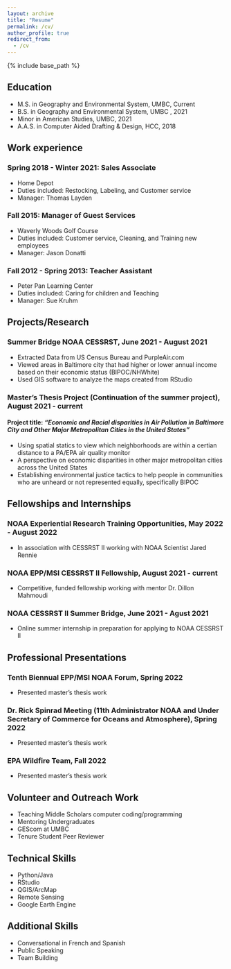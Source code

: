 ```yaml
---
layout: archive
title: "Resume"
permalink: /cv/
author_profile: true
redirect_from:
  - /cv
---
```


{% include base_path %}

## Education

 *  M.S. in Geography and Environmental System, UMBC, Current
 *  B.S. in Geography and Environmental System, UMBC , 2021
 *  Minor in American Studies, UMBC, 2021
 *  A.A.S. in Computer Aided Drafting & Design, HCC, 2018

## Work experience

### Spring 2018 - Winter 2021: Sales Associate
  * Home Depot
  * Duties included: Restocking, Labeling, and Customer service
  * Manager: Thomas Layden

### Fall 2015: Manager of Guest Services
  * Waverly Woods Golf Course 
  * Duties included: Customer service, Cleaning, and Training new employees
  * Manager: Jason Donatti

### Fall 2012 - Spring 2013: Teacher Assistant
  * Peter Pan Learning Center
  * Duties included: Caring for children and Teaching
  * Manager: Sue Kruhm

## Projects/Research

### Summer Bridge NOAA CESSRST, June 2021 - August 2021
  * Extracted Data from US Census Bureau and PurpleAir.com
  * Viewed areas in Baltimore city that had higher or lower annual income based on their economic status (BIPOC/NHWhite)
  * Used GIS software to analyze the maps created from RStudio
  
### Master’s Thesis Project (Continuation of the summer project), August 2021 - current

  #### Project title: *“Economic and Racial disparities in Air Pollution in Baltimore City and Other Major Metropolitan Cities in the United States”*
  
  * Using spatial statics to view which neighborhoods are within a certian distance to a PA/EPA air quality monitor
  * A perspective on economic disparities in other major metropolitan cities across the United States
  * Establishing environmental justice tactics to help people in communities who are unheard or not represented equally, specifically BIPOC

## Fellowships and Internships

  ### NOAA Experiential Research Training Opportunities, May 2022 - August 2022
  
  * In association with CESSRST II working with NOAA Scientist Jared Rennie
  
  ###  NOAA EPP/MSI CESSRST II Fellowship, August 2021 - current
  
  * Competitive, funded fellowship working with mentor Dr. Dillon Mahmoudi
  
  ### NOAA CESSRST II  Summer Bridge, June 2021 - Agust 2021
  
  * Online summer internship in preparation for applying to NOAA CESSRST II
  
## Professional Presentations
 
 ### Tenth Biennual EPP/MSI NOAA Forum, Spring 2022
 
  * Presented master’s thesis work

 ### Dr. Rick Spinrad Meeting (11th Administrator NOAA and Under Secretary of Commerce for Oceans and Atmosphere), Spring 2022
 
  * Presented master’s thesis work

 ### EPA Wildfire Team, Fall 2022
 
  * Presented master’s thesis work

## Volunteer and Outreach Work
 
 * Teaching Middle Scholars computer coding/programming
 * Mentoring Undergraduates
 * GEScom at UMBC
 * Tenure Student Peer Reviewer
 
## Technical Skills

* Python/Java
* RStudio
* QGIS/ArcMap
* Remote Sensing
* Google Earth Engine

## Additional Skills

* Conversational in French and Spanish
* Public Speaking
* Team Building
